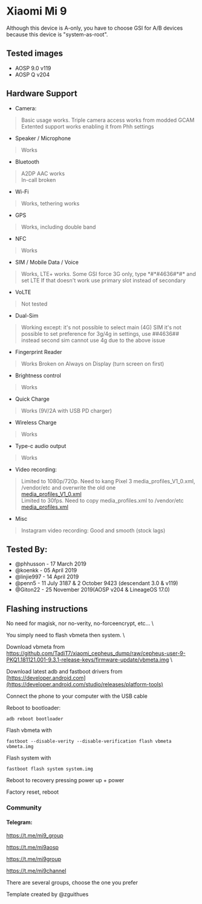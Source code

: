# Xiaomi Mi 9

Although this device is A-only, you have to choose GSI for A/B devices because this device is "system-as-root". 

## Tested images
*  AOSP 9.0 v119 
*  AOSP Q v204 


## Hardware Support

* Camera:
> Basic usage works. Triple camera access works from modded GCAM
> Extented support works enabling it from Phh settings

* Speaker / Microphone
> Works

* Bluetooth
> A2DP AAC works \
> In-call broken

* Wi-Fi
> Works, tethering works

* GPS
> Works, including double band

* NFC
> Works

* SIM / Mobile Data / Voice
> Works, LTE+ works.
> Some GSI force 3G only, type \*#\*#4636#\*#\* and set LTE
> If that doesn't work use primary slot instead of secondary

* VoLTE
> Not tested

* Dual-Sim
> Working except:
> it's not possible to select main (4G) SIM
> it's not possible to set preference for 3g/4g in settings, use *#*#4636#*#* instead
> second sim cannot use 4g due to the above issue

* Fingerprint Reader
> Works
> Broken on Always on Display (turn screen on first)

* Brightness control
> Works

* Quick Charge
> Works (9V/2A with USB PD charger)

* Wireless Charge
> Works

* Type-c audio output
> Works

* Video recording:
> Limited to 1080p/720p. Need to kang Pixel 3 media_profiles_V1_0.xml, /vendor/etc and overwrite the old one \
[media_profiles_V1_0.xml](https://github.com/TadiT7/google_blueline_dump/blob/e43766b36473595b7e3d0ef28613bc0821aeefd0/vendor/etc/media_profiles_V1_0.xml) \
> Limited to 30fps. Need to copy media_profiles.xml to /vendor/etc \
[media_profiles.xml](https://forum.xda-developers.com/attachment.php?attachmentid=4740601&d=1554967755)

* Misc
> Instagram video recording: Good and smooth (stock lags)

## Tested By:
* @phhusson - 17 March 2019
* @koenkk - 05 April 2019
* @linjie997 - 14 April 2019
* @penn5 - 11 July 3187 & 2 October 9423 (descendant 3.0 & v119)
* @Giton22 - 25 November 2019(AOSP v204 & LineageOS 17.0)

## Flashing instructions

No need for magisk, nor no-verity, no-forceencrypt, etc... \

You simply need to flash vbmeta then system. \

Download vbmeta from https://github.com/TadiT7/xiaomi_cepheus_dump/raw/cepheus-user-9-PKQ1.181121.001-9.3.1-release-keys/firmware-update/vbmeta.img \

Download latest adb and fastboot drivers from [https://developer.android.com](https://developer.android.com/studio/releases/platform-tools) 

Connect the phone to your computer with the USB cable

Reboot to bootloader:
```
adb reboot bootloader
```
Flash vbmeta with 
```
fastboot --disable-verity --disable-verification flash vbmeta vbmeta.img
``` 

Flash system with 
```
fastboot flash system system.img
``` 
Reboot to recovery pressing power up + power

Factory reset, reboot

### Community
#### Telegram: 
https://t.me/mi9_group

https://t.me/mi9aosp

https://t.me/mi9group

https://t.me/mi9channel

There are several groups, choose the one you prefer


Template created by @zguithues